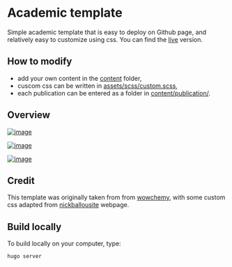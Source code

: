 # Academic template

Simple academic template that is easy to deploy on Github page, and relatively
easy to customize using css. You can find the [live](https://simongravelle.github.io/) version.

## How to modify

- add your own content in the [content](content/) folder,
- cuscom css can be written in [assets/scss/custom.scss](assets/scss/custom.scss),
- each publication can be entered as a folder in [content/publication/](content/publication/).

## Overview

[![image](https://user-images.githubusercontent.com/43388542/216845033-cc7b0a28-60ff-4e86-a5ce-2c93930e08e2.png)](https://simongravelle.github.io/)

[![image](https://user-images.githubusercontent.com/43388542/216845176-a6effb49-db58-42b2-8b36-f65d5b959e39.png)](https://simongravelle.github.io/)

[![image](https://user-images.githubusercontent.com/43388542/216845058-77fe9c11-5086-494f-b83d-83d26c252a5b.png)](https://simongravelle.github.io/)

## Credit

This template was originally taken from
from [wowchemy](https://wowchemy.com/), with some custom css
adapted from [nickballousite](https://github.com/nballou) webpage.

## Build locally

To build locally on your computer, type:

```bash
hugo server
```
